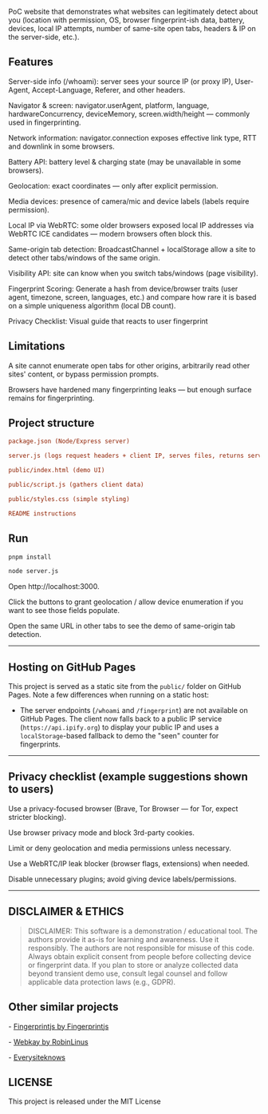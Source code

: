 PoC website that demonstrates what websites can legitimately detect about you (location with permission, OS, browser fingerprint-ish data, battery, devices, local IP attempts, number of same-site open tabs, headers & IP on the server-side, etc.).

## Features

Server-side info (/whoami): server sees your source IP (or proxy IP), User-Agent, Accept-Language, Referer, and other headers.

Navigator & screen: navigator.userAgent, platform, language, hardwareConcurrency, deviceMemory, screen.width/height — commonly used in fingerprinting.

Network information: navigator.connection exposes effective link type, RTT and downlink in some browsers.

Battery API: battery level & charging state (may be unavailable in some browsers).

Geolocation: exact coordinates — only after explicit permission.

Media devices: presence of camera/mic and device labels (labels require permission).

Local IP via WebRTC: some older browsers exposed local IP addresses via WebRTC ICE candidates — modern browsers often block this.

Same-origin tab detection: BroadcastChannel + localStorage allow a site to detect other tabs/windows of the same origin.

Visibility API: site can know when you switch tabs/windows (page visibility).

Fingerprint Scoring: Generate a hash from device/browser traits (user agent, timezone, screen, languages, etc.) and compare how rare it is based on a simple uniqueness algorithm (local DB count).

Privacy Checklist: Visual guide that reacts to user fingerprint

## Limitations

A site cannot enumerate open tabs for other origins, arbitrarily read other sites' content, or bypass permission prompts.

Browsers have hardened many fingerprinting leaks — but enough surface remains for fingerprinting.

## Project structure

```ini
package.json (Node/Express server)

server.js (logs request headers + client IP, serves files, returns server-side info)

public/index.html (demo UI)

public/script.js (gathers client data)

public/styles.css (simple styling)

README instructions
```

## Run

```bash
pnpm install

node server.js
```

Open http://localhost:3000.

Click the buttons to grant geolocation / allow device enumeration if you want to see those fields populate.

Open the same URL in other tabs to see the demo of same-origin tab detection.

---

## Hosting on GitHub Pages

This project is served as a static site from the `public/` folder on GitHub Pages. Note a few differences when running on a static host:

- The server endpoints (`/whoami` and `/fingerprint`) are not available on GitHub Pages. The client now falls back to a public IP service (`https://api.ipify.org`) to display your public IP and uses a `localStorage`-based fallback to demo the "seen" counter for fingerprints.



---

## Privacy checklist (example suggestions shown to users)

Use a privacy-focused browser (Brave, Tor Browser — for Tor, expect stricter blocking).

Use browser privacy mode and block 3rd-party cookies.

Limit or deny geolocation and media permissions unless necessary.

Use a WebRTC/IP leak blocker (browser flags, extensions) when needed.

Disable unnecessary plugins; avoid giving device labels/permissions.

---

## DISCLAIMER & ETHICS

> DISCLAIMER: This software is a demonstration / educational tool. The authors provide it as-is for learning and awareness. Use it responsibly. The authors are not responsible for misuse of this code. Always obtain explicit consent from people before collecting device or fingerprint data. If you plan to store or analyze collected data beyond transient demo use, consult legal counsel and follow applicable data protection laws (e.g., GDPR).

## Other similar projects

\- [Fingerprintjs by Fingerprintjs](https://github.com/fingerprintjs/fingerprintjs)

\- [Webkay by RobinLinus](https://webkay.robinlinus.com/)

\- [Everysiteknows](https://github.com/everysiteknows/everysiteknows)



## LICENSE

This project is released under the MIT License
